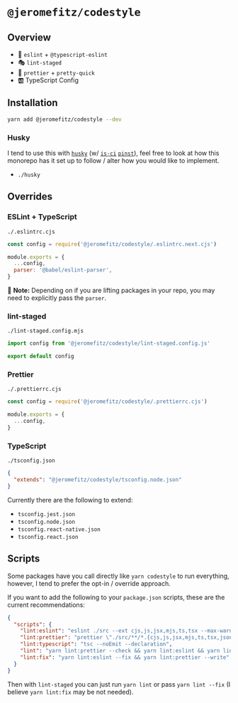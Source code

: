 # `@jeromefitz/codestyle`

## Overview

- 🚨️ `eslint` + `@typescript-eslint`
- 🎭️ `lint-staged`
- 📐️ `prettier` + `pretty-quick`
- 🆎️ TypeScript Config

## Installation

```bash
yarn add @jeromefitz/codestyle --dev
```

### Husky

I tend to use this with [`husky`](https://github.com/typicode/husky) (w/ [`is-ci`](https://github.com/watson/is-ci) [`pinst`](https://github.com/typicode/pinst)), feel free to look at how this monorepo has it set up to follow / alter how you would like to implement.

- `./husky`

## Overrides

### ESLint + TypeScript

`./.eslintrc.cjs`

```js
const config = require('@jeromefitz/codestyle/.eslintrc.next.cjs')

module.exports = {
  ...config,
  parser: '@babel/eslint-parser',
}
```

📝️ **Note:** Depending on if you are lifting packages in your repo, you may need to explicitly pass the `parser`.

### lint-staged

`./lint-staged.config.mjs`

```js
import config from '@jeromefitz/codestyle/lint-staged.config.js'

export default config
```

### Prettier

`./.prettierrc.cjs`

```js
const config = require('@jeromefitz/codestyle/.prettierrc.cjs')

module.exports = {
  ...config,
}
```

### TypeScript

`./tsconfig.json`

```json
{
  "extends": "@jeromefitz/codestyle/tsconfig.node.json"
}
```

Currently there are the following to extend:

- `tsconfig.jest.json`
- `tsconfig.node.json`
- `tsconfig.react-native.json`
- `tsconfig.react.json`

## Scripts

Some packages have you call directly like `yarn codestyle` to run everything, however, I tend to prefer the opt-in / override approach.

If you want to add the following to your `package.json` scripts, these are the current recommendations:

```json
{
  "scripts": {
    "lint:eslint": "eslint ./src --ext cjs,js,jsx,mjs,ts,tsx --max-warnings=0",
    "lint:prettier": "prettier \"./src/**/*.{cjs,js,jsx,mjs,ts,tsx,json,md,mdx,css,html,yml,yaml,scss}\" --ignore-unknown --loglevel warn",
    "lint:typescript": "tsc --noEmit --declaration",
    "lint": "yarn lint:prettier --check && yarn lint:eslint && yarn lint:typescript",
    "lint:fix": "yarn lint:eslint --fix && yarn lint:prettier --write"
  }
}
```

Then with `lint-staged` you can just run `yarn lint` or pass `yarn lint --fix` (I believe `yarn lint:fix` may be not needed).
